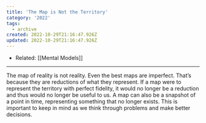 ```yaml
---
title: 'The Map is Not the Territory'
category: '2022'
tags:
  - archive
created: 2022-10-29T21:16:47.926Z
updated: 2022-10-29T21:16:47.926Z
---
```


- Related: [[Mental Models]]
---

The map of reality is not reality. Even the best maps are imperfect. That’s because they are reductions of what they represent. If a map were to represent the territory with perfect fidelity, it would no longer be a reduction and thus would no longer be useful to us. A map can also be a snapshot of a point in time, representing something that no longer exists. This is important to keep in mind as we think through problems and make better decisions.